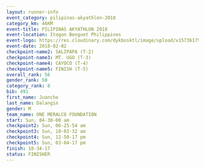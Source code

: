 ```yaml
---
layout: runner-info 
event_category: pilipinas-akyathlon-2018 
category_km: 46KM 
event-title: PILIPINAS AKYATHLON 2018 
event-location: Itogon Benguet Philippines 
event-logo: https://res.cloudinary.com/dykbosktl/image/upload/v1573617968/Logo/akyathlon-logo-new_ifndai.png 
event-date: 2018-02-02 
checkpoint-name2: SALIPAPA (T-2) 
checkpoint-name3: MT. UGO (T-3) 
checkpoint-name4: CAYOCO (T-4) 
checkpoint-name5: FINISH (T-5) 
overall_rank: 56
gender_rank: 50
category_rank: 8
bib: 491
first_name: Juancho
last_name: Dalangin
gender: M
team_name: ONE MERALCO FOUNDATION
start: Sun, 04-30-00 am
checkpoint2: Sun, 06-25-54 am
checkpoint3: Sun, 10-03-32 am
checkpoint4: Sun, 12-50-17 pm
checkpoint5: Sun, 03-04-17 pm
finish: 10-34-17
status: FINISHER
---
```

